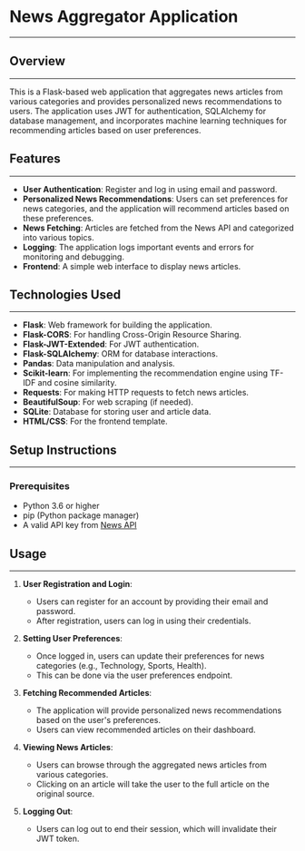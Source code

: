 # News Aggregator Application
-----------------------------
## Overview
--------------

This is a Flask-based web application that aggregates news articles from various categories and provides personalized news recommendations to users. The application uses JWT for authentication, SQLAlchemy for database management, and incorporates machine learning techniques for recommending articles based on user preferences.

## Features
------------

- **User  Authentication**: Register and log in using email and password.
- **Personalized News Recommendations**: Users can set preferences for news categories, and the application will recommend articles based on these preferences.
- **News Fetching**: Articles are fetched from the News API and categorized into various topics.
- **Logging**: The application logs important events and errors for monitoring and debugging.
- **Frontend**: A simple web interface to display news articles.

## Technologies Used
-----------------------
- **Flask**: Web framework for building the application.
- **Flask-CORS**: For handling Cross-Origin Resource Sharing.
- **Flask-JWT-Extended**: For JWT authentication.
- **Flask-SQLAlchemy**: ORM for database interactions.
- **Pandas**: Data manipulation and analysis.
- **Scikit-learn**: For implementing the recommendation engine using TF-IDF and cosine similarity.
- **Requests**: For making HTTP requests to fetch news articles.
- **BeautifulSoup**: For web scraping (if needed).
- **SQLite**: Database for storing user and article data.
- **HTML/CSS**: For the frontend template.

## Setup Instructions
----------------------

### Prerequisites

- Python 3.6 or higher
- pip (Python package manager)
- A valid API key from [News API](https://newsapi.org/)

## Usage
------------
1. **User  Registration and Login**:
   - Users can register for an account by providing their email and password.
   - After registration, users can log in using their credentials.

2. **Setting User Preferences**:
   - Once logged in, users can update their preferences for news categories (e.g., Technology, Sports, Health).
   - This can be done via the user preferences endpoint.

3. **Fetching Recommended Articles**:
   - The application will provide personalized news recommendations based on the user's preferences.
   - Users can view recommended articles on their dashboard.

4. **Viewing News Articles**:
   - Users can browse through the aggregated news articles from various categories.
   - Clicking on an article will take the user to the full article on the original source.

5. **Logging Out**:
   - Users can log out to end their session, which will invalidate their JWT token.


